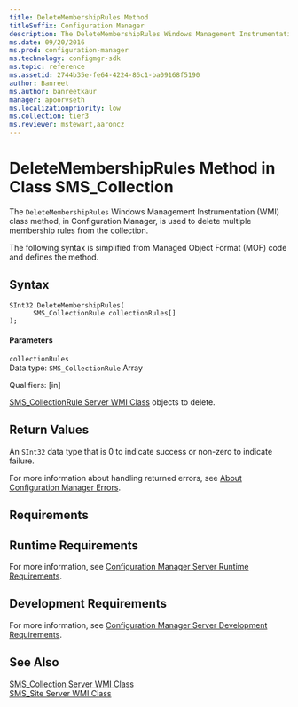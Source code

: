 ```yaml
---
title: DeleteMembershipRules Method
titleSuffix: Configuration Manager
description: The DeleteMembershipRules Windows Management Instrumentation class method, in Configuration Manager, is used to delete multiple membership rules from the collection.
ms.date: 09/20/2016
ms.prod: configuration-manager
ms.technology: configmgr-sdk
ms.topic: reference
ms.assetid: 2744b35e-fe64-4224-86c1-ba09168f5190
author: Banreet
ms.author: banreetkaur
manager: apoorvseth
ms.localizationpriority: low
ms.collection: tier3
ms.reviewer: mstewart,aaroncz 
---
```

# DeleteMembershipRules Method in Class SMS_Collection
The `DeleteMembershipRules` Windows Management Instrumentation (WMI) class method, in Configuration Manager, is used to delete multiple membership rules from the collection.  

 The following syntax is simplified from Managed Object Format (MOF) code and defines the method.  

## Syntax  

```  
SInt32 DeleteMembershipRules(  
      SMS_CollectionRule collectionRules[]  
);  
```  

#### Parameters  
 `collectionRules`  
 Data type: `SMS_CollectionRule` Array  

 Qualifiers: [in]  

 [SMS_CollectionRule Server WMI Class](sms_collectionrule-server-wmi-class.md) objects to delete.  

## Return Values  
 An  `SInt32` data type that is 0 to indicate success or non-zero to indicate failure.  

 For more information about handling returned errors, see [About Configuration Manager Errors](../../../../core/understand/about-configuration-manager-errors.md).  

## Requirements  

## Runtime Requirements  
 For more information, see [Configuration Manager Server Runtime Requirements](../../../../core/reqs/server-runtime-requirements.md).  

## Development Requirements  
 For more information, see [Configuration Manager Server Development Requirements](../../../../core/reqs/server-development-requirements.md).  

## See Also  
 [SMS_Collection Server WMI Class](sms_collection-server-wmi-class.md)   
 [SMS_Site Server WMI Class](../../servers/configure/sms_site-server-wmi-class.md)
